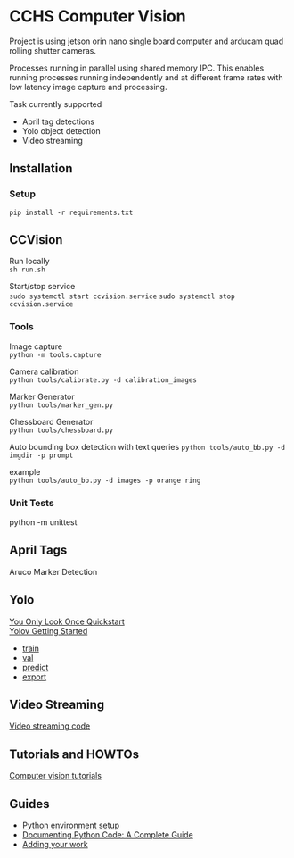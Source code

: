 # CCHS Computer Vision

Project is using jetson orin nano single board computer and arducam quad rolling shutter cameras.  

Processes running in parallel using shared memory IPC. This enables running processes running independently and at different frame rates with low latency image capture and processing.

Task currently supported
- April tag detections
- Yolo object detection
- Video streaming

## Installation
### Setup
```pip install -r requirements.txt```

## CCVision
Run locally  
```sh run.sh```

Start/stop service  
```sudo systemctl start ccvision.service```
```sudo systemctl stop ccvision.service```

### Tools

Image capture  
```python -m tools.capture```

Camera calibration  
```python tools/calibrate.py -d calibration_images``` 

Marker Generator  
```python tools/marker_gen.py```

Chessboard Generator  
```python tools/chessboard.py```

Auto bounding box detection with text queries 
```python tools/auto_bb.py -d imgdir -p prompt```

example  
```python tools/auto_bb.py -d images -p orange ring```

### Unit Tests
python -m unittest

## April Tags
Aruco Marker Detection

## Yolo
[You Only Look Once Quickstart](https://github.com/ultralytics/ultralytics/blob/main/docs/en/quickstart.md)  
[Yolov Getting Started](https://docs.ultralytics.com/modes/#introduction)  
- [train](https://docs.ultralytics.com/modes/train/)
- [val](https://docs.ultralytics.com/modes/val/)
- [predict](https://docs.ultralytics.com/modes/predict/)
- [export](https://docs.ultralytics.com/modes/export/)

## Video Streaming
[Video streaming code](videostreaming/README.md)

## Tutorials and HOWTOs
[Computer vision tutorials](docs/README.md)

## Guides
- [Python environment setup](docs/pyenv_setup.md)
- [Documenting Python Code: A Complete Guide](https://realpython.com/documenting-python-code/)
- [Adding your work](docs/adding_your_work.md)

